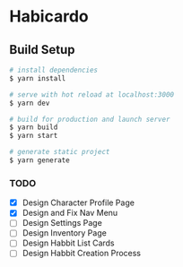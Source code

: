 # Habicardo

## Build Setup

```bash
# install dependencies
$ yarn install

# serve with hot reload at localhost:3000
$ yarn dev

# build for production and launch server
$ yarn build
$ yarn start

# generate static project
$ yarn generate
```

### TODO

- [x] Design Character Profile Page
- [x] Design and Fix Nav Menu
- [ ] Design Settings Page
- [ ] Design Inventory Page
- [ ] Design Habbit List Cards
- [ ] Design Habbit Creation Process
